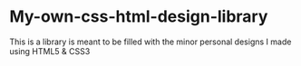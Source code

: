 # My-own-css-html-design-library
This is a library is meant to be filled with the minor personal designs I made using HTML5 &amp; CSS3  
